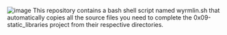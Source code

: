 ![image](https://user-images.githubusercontent.com/111032793/235589597-91bcbca6-3225-4279-9271-00ffa4cdb05b.png)
This repository contains a bash shell script named wyrmlin.sh that automatically copies all the source files you need to complete the 0x09-static_libraries project from their respective directories.





